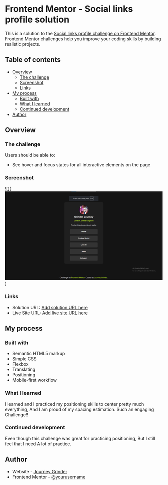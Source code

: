 # Frontend Mentor - Social links profile solution

This is a solution to the [Social links profile challenge on Frontend Mentor](https://www.frontendmentor.io/challenges/social-links-profile-UG32l9m6dQ). Frontend Mentor challenges help you improve your coding skills by building realistic projects. 

## Table of contents

- [Overview](#overview)
  - [The challenge](#the-challenge)
  - [Screenshot](#screenshot)
  - [Links](#links)
- [My process](#my-process)
  - [Built with](#built-with)
  - [What I learned](#what-i-learned)
  - [Continued development](#continued-development)
- [Author](#author)

## Overview

### The challenge

Users should be able to:

- See hover and focus states for all interactive elements on the page

### Screenshot

![](![alt text](image.png))


### Links

- Solution URL: [Add solution URL here](https://your-solution-url.com)
- Live Site URL: [Add live site URL here](https://your-live-site-url.com)

## My process

### Built with

- Semantic HTML5 markup
- Simple CSS
- Flexbox
- Translating
- Positioning
- Mobile-first workflow




### What I learned

I learned and I practiced my positioning skills to center pretty much everything, 
And I am proud of my spacing estimation.
Such an engaging Challenge!!





### Continued development

Even though this challenge was great for practicing positioning, But I still feel that I need A lot of practice.



## Author

- Website - [Journey Grinder](https://www.your-site.com)
- Frontend Mentor - [@yourusername](https://www.frontendmentor.io/profile/yourusername)



